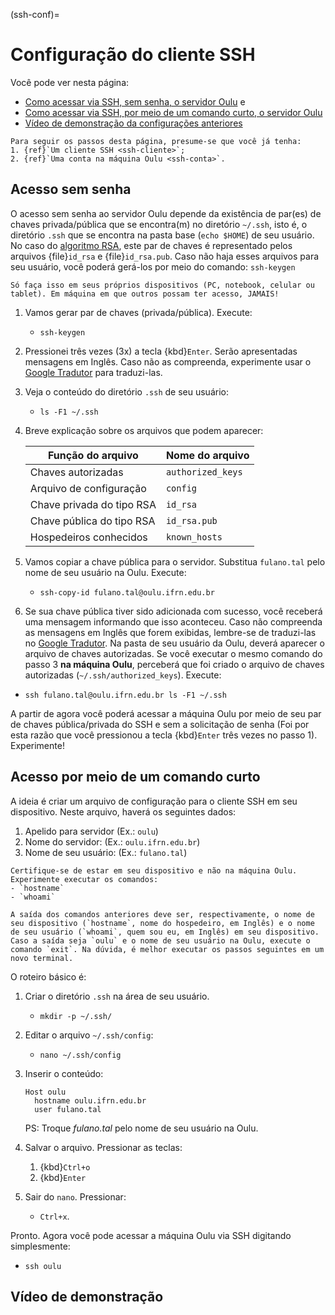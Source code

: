 (ssh-conf)=

# Configuração do cliente SSH 

Você pode ver nesta página: 
- [Como acessar via SSH, sem senha, o servidor Oulu](#acesso-sem-senha) e
- [Como acessar via SSH, por meio de um comando curto, o servidor Oulu](#acesso-curto)
- [Vídeo de demonstração da configurações anteriores](#video-demo)

```{warning}
Para seguir os passos desta página, presume-se que você já tenha:
1. {ref}`Um cliente SSH <ssh-cliente>`;
2. {ref}`Uma conta na máquina Oulu <ssh-conta>`.
```

## Acesso sem senha

O acesso sem senha ao servidor Oulu depende da existência de par(es) de chaves privada/pública que se encontra(m) no diretório `~/.ssh`, isto é, o diretório `.ssh` que se encontra na pasta base (`echo $HOME`) de seu usuário. No caso do [algoritmo RSA](https://pt.wikipedia.org/wiki/RSA_(sistema_criptogr%C3%A1fico)), este par de chaves é representado pelos arquivos {file}`id_rsa` e {file}`id_rsa.pub`. Caso não haja esses arquivos para seu usuário, você poderá gerá-los por meio do comando: `ssh-keygen`

```{warning}
Só faça isso em seus próprios dispositivos (PC, notebook, celular ou tablet). Em máquina em que outros possam ter acesso, JAMAIS!
```

1. Vamos gerar par de chaves (privada/pública). Execute:
   - `ssh-keygen`

2. Pressionei três vezes (3x) a tecla {kbd}`Enter`. Serão apresentadas mensagens em Inglês. Caso não as compreenda, experimente usar o [Google Tradutor](https://translate.google.com) para traduzi-las.
    
3. Veja o conteúdo do diretório `.ssh` de seu usuário:
   - `ls -F1 ~/.ssh`

4. Breve explicação sobre os arquivos que podem aparecer:

   |Função do arquivo | Nome do arquivo |
   | --- | --- | 
   |Chaves autorizadas | `authorized_keys` |
   |Arquivo de configuração | `config`
   |Chave privada do tipo RSA | `id_rsa` |
   |Chave pública do tipo RSA | `id_rsa.pub` |
   |Hospedeiros conhecidos | `known_hosts` |

5. Vamos copiar a chave pública para o servidor. Substitua `fulano.tal` pelo nome de seu usuário na Oulu. Execute:
   - `ssh-copy-id fulano.tal@oulu.ifrn.edu.br`

6. Se sua chave pública tiver sido adicionada com sucesso, você receberá uma mensagem informando que isso aconteceu. Caso não compreenda as mensagens em Inglês que forem exibidas, lembre-se de traduzi-las no [Google Tradutor](https://translate.google.com). Na pasta de seu usuário da Oulu, deverá aparecer o arquivo de chaves autorizadas. Se você executar o mesmo comando do passo 3 **na máquina Oulu**, perceberá que foi criado o arquivo de chaves autorizadas (`~/.ssh/authorized_keys`). Execute:
  - `ssh fulano.tal@oulu.ifrn.edu.br ls -F1 ~/.ssh`
   
A partir de agora você poderá acessar a máquina Oulu por meio de seu par de chaves pública/privada do SSH e sem a solicitação de senha (Foi por esta razão que você pressionou a tecla {kbd}`Enter` três vezes no passo 1). Experimente!

<a name="acesso-curso">

## Acesso por meio de um comando curto

A ideia é criar um arquivo de configuração para o cliente SSH em seu dispositivo. Neste arquivo, haverá os seguintes dados:

1. Apelido para servidor (Ex.: `oulu`)
2. Nome do servidor: (Ex.: `oulu.ifrn.edu.br`) 
3. Nome de seu usuário: (Ex.: `fulano.tal`)

```{warning}
Certifique-se de estar em seu dispositivo e não na máquina Oulu. Experimente executar os comandos:
- `hostname`
- `whoami`

A saída dos comandos anteriores deve ser, respectivamente, o nome de seu dispositivo (`hostname`, nome do hospedeiro, em Inglês) e o nome de seu usuário (`whoami`, quem sou eu, em Inglês) em seu dispositivo. Caso a saída seja `oulu` e o nome de seu usuário na Oulu, execute o comando `exit`. Na dúvida, é melhor executar os passos seguintes em um novo terminal.  
```

O roteiro básico é:

1. Criar o diretório `.ssh` na área de seu usuário.
   - `mkdir -p ~/.ssh/`

2. Editar o arquivo `~/.ssh/config`: 
   - `nano ~/.ssh/config`

3. Inserir o conteúdo:   

   ```
   Host oulu
     hostname oulu.ifrn.edu.br
     user fulano.tal
   ```

   PS: Troque *fulano.tal* pelo nome de seu usuário na Oulu.

4. Salvar o arquivo. Pressionar as teclas:
   1. {kbd}`Ctrl+o`
   2. {kbd}`Enter`

5. Sair do `nano`. Pressionar:
   - `Ctrl+x`.

Pronto. Agora você pode acessar a máquina Oulu via SSH digitando simplesmente:
- `ssh oulu`

<a name="video-demo">

## Vídeo de demonstração

<script id="asciicast-364458" src="https://asciinema.org/a/364458.js" async></script>

